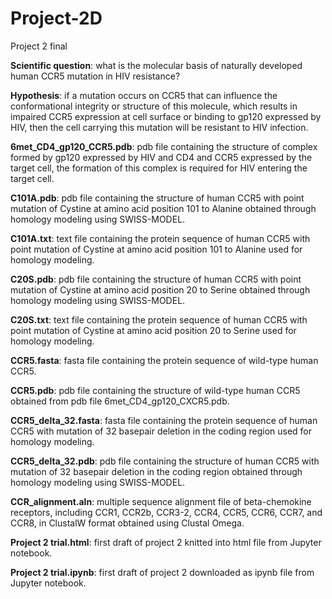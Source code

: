# Project-2D
Project 2 final


**Scientific question**: what is the molecular basis of naturally developed human CCR5 mutation in HIV resistance?

**Hypothesis**: if a mutation occurs on CCR5 that can influence the conformational integrity or structure of this molecule, which results in impaired CCR5 expression at cell surface or binding to gp120 expressed by HIV, then the cell carrying this mutation will be resistant to HIV infection.


**6met_CD4_gp120_CCR5.pdb**: pdb file containing the structure of complex formed by gp120 expressed by HIV and CD4 and CCR5 expressed by the target cell, the formation of this complex is required for HIV entering the target cell.

**C101A.pdb**: pdb file containing the structure of human CCR5 with point mutation of Cystine at amino acid position 101 to Alanine obtained through homology modeling using SWISS-MODEL.

**C101A.txt**: text file containing the protein sequence of human CCR5 with point mutation of Cystine at amino acid position 101 to Alanine used for homology modeling.

**C20S.pdb**: pdb file containing the structure of human CCR5 with point mutation of Cystine at amino acid position 20 to Serine obtained through homology modeling using SWISS-MODEL.

**C20S.txt**: text file containing the protein sequence of human CCR5 with point mutation of Cystine at amino acid position 20 to Serine used for homology modeling.

**CCR5.fasta**: fasta file containing the protein sequence of wild-type human CCR5.

**CCR5.pdb**: pdb file containing the structure of wild-type human CCR5 obtained from pdb file 6met_CD4_gp120_CXCR5.pdb.

**CCR5_delta_32.fasta**: fasta file containing the protein sequence of human CCR5 with mutation of 32 basepair deletion in the coding region used for homology modeling.

**CCR5_delta_32.pdb**: pdb file containing the structure of human CCR5 with mutation of 32 basepair deletion in the coding region obtained through homology modeling using SWISS-MODEL.

**CCR_alignment.aln**: multiple sequence alignment file of beta-chemokine receptors, including CCR1, CCR2b, CCR3-2, CCR4, CCR5, CCR6, CCR7, and CCR8, in ClustalW format obtained using Clustal Omega.

**Project 2 trial.html**: first draft of project 2 knitted into html file from Jupyter notebook.

**Project 2 trial.ipynb**: first draft of project 2 downloaded as ipynb file from Jupyter notebook.
